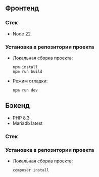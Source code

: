 ## Фронтенд

### Стек

- Node 22

### Установка в репозитории проекта

- Локальная сборка проекта:
  ```
  npm install
  npm run build
  ```
- Режим отладки:
  ```
  npm run dev
  ```

## Бэкенд

- PHP 8.3
- Mariadb latest

### Стек

### Установка в репозитории проекта

- Локальная сборка проекта:
  ```
  composer install
  ```

